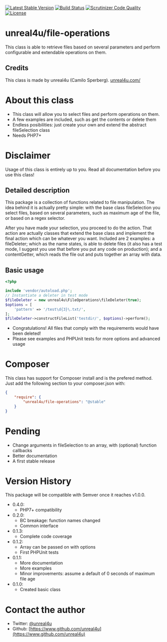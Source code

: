 [![Latest Stable Version](https://poser.pugx.org/unreal4u/file-operations/v/stable.png)](https://packagist.org/packages/unreal4u/file-operations)
[![Build Status](https://travis-ci.org/unreal4u/fileOperations.png?branch=master)](https://travis-ci.org/unreal4u/fileOperations)
[![Scrutinizer Code Quality](https://scrutinizer-ci.com/g/unreal4u/fileOperations/badges/quality-score.png?s=bda9bffddbd3a8fb7f24782c42dfd4d57ea0d2d8)](https://scrutinizer-ci.com/g/unreal4u/fileOperations/)
[![License](https://poser.pugx.org/unreal4u/file-operations/license.png)](https://packagist.org/packages/unreal4u/file-operations)

# unreal4u/file-operations

This class is able to retrieve files based on several parameters and perform configurable and extendable operations on
them.

## Credits

This class is made by unreal4u (Camilo Sperberg). [unreal4u.com/](http://unreal4u.com/)

# About this class

* This class will allow you to select files and perform operations on them.
* A few examples are included, such as get the contents or delete them
* Endless posibilities: just create your own and extend the abstract fileSelection class
* Needs PHP7+

# Disclaimer

Usage of this class is entirely up to you. Read all documentation before you use this class!

## Detailed description

This package is a collection of functions related to file manipulation. The idea behind it is actually pretty simple:
with the base class fileSelection you select files, based on several parameters, such as maximum age of the file, or
based on a regex selector.

After you have made your selection, you proceed to do the action. That action are actually classes that extend the base
class and implement the final action which can be whatever you want. Included are 2 examples: a fileDeleter; which as
the name states, is able to delete files (it also has a test mode, I suggest you use that before you put any code on
production); and a contentGetter, which reads the file out and puts together an array with data.

## Basic usage

```php
<?php

include 'vendor/autoload.php';
// Instantiate a deleter in test mode
$fileDeleter = new unreal4u\FileOperations\fileDeleter(true);
$options = [
    'pattern' => '/test\d{3}\.txt/',
];
$fileDeleter->constructFileList('testdir/', $options)->perform();
```

* Congratulations! All files that comply with the requirements would have been deleted!
* Please see examples and PHPUnit tests for more options and advanced usage

# Composer

This class has support for Composer install and is the prefered method. Just add the following section to your
composer.json with:

```json
{
    "require": {
        "unreal4u/file-operations": "@stable"
    }
}
```

# Pending

* Change arguments in fileSelection to an array, with (optional) function callbacks
* Better documentation
* A first stable release

# Version History

This package will be compatible with Semver once it reaches v1.0.0.

* 0.4.0:
    * PHP7+ compatibility
* 0.2.0:
    * BC breakage: function names changed
    * Common interface
* 0.1.3:
    * Complete code coverage
* 0.1.2:
    * Array can be passed on with options
    * First PHPUnit tests
* 0.1.1:
    * More documentation
    * More examples
    * Minor improvements: assume a default of 0 seconds of maximum file age
* 0.1.0:
    * Created basic class

# Contact the author

* Twitter: [@unreal4u](https://twitter.com/unreal4u)
* Github:  [https://www.github.com/unreal4u](https://www.github.com/unreal4u)
